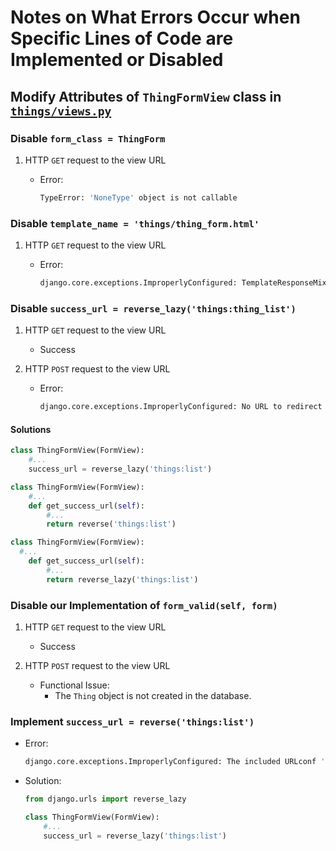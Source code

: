 # Notes on What Errors Occur when Specific Lines of Code are Implemented or Disabled

## Modify Attributes of `ThingFormView` class in [`things/views.py`](../things/views.py)

### Disable `form_class = ThingForm`

1. HTTP `GET` request to the view URL

    * Error:

      ```bash
      TypeError: 'NoneType' object is not callable
      ```

### Disable `template_name = 'things/thing_form.html'`

1. HTTP `GET` request to the view URL

    * Error:

      ```bash
      django.core.exceptions.ImproperlyConfigured: TemplateResponseMixin requires either a definition of 'template_name' or an implementation of 'get_template_names()'
      ```

### Disable `success_url = reverse_lazy('things:thing_list')`

1. HTTP `GET` request to the view URL

    * Success

2. HTTP `POST` request to the view URL

    * Error:

      ```bash
      django.core.exceptions.ImproperlyConfigured: No URL to redirect to. Provide a success_url.
      ```

#### Solutions

```python
class ThingFormView(FormView):
    #...
    success_url = reverse_lazy('things:list')
```

```python
class ThingFormView(FormView):
    #...
    def get_success_url(self):
        #...
        return reverse('things:list')
```

```python
class ThingFormView(FormView):
  #...
    def get_success_url(self):
        #...
        return reverse_lazy('things:list')
```

### Disable our Implementation of `form_valid(self, form)`

1. HTTP `GET` request to the view URL

    * Success

2. HTTP `POST` request to the view URL
  
    * Functional Issue:
      * The `Thing` object is not created in the database.

### Implement `success_url = reverse('things:list')`

* Error:

  ```bash
  django.core.exceptions.ImproperlyConfigured: The included URLconf 'config.urls' does not appear to have any patterns in it. If you see the 'urlpatterns' variable with valid patterns in the file then the issue is probably caused by a circular import.
  ```

* Solution:

  ```python
  from django.urls import reverse_lazy

  class ThingFormView(FormView):
      #...
      success_url = reverse_lazy('things:list')
  ```
